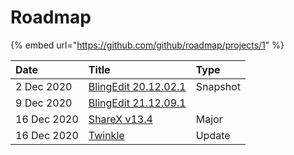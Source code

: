# Roadmap

{% embed url="https://github.com/github/roadmap/projects/1" %}



| Date | Title | Type |
| :--- | :--- | :--- |
| 2 Dec 2020 | [BlingEdit 20.12.02.1](https://www.reddit.com/r/BlingEdit/comments/k545tl) | Snapshot |
| 9 Dec 2020 | [BlingEdit 21.12.09.1](https://www.reddit.com/r/BlingEdit/comments/k9olbc) |  |
| 16 Dec 2020 | [ShareX v13.4](https://getsharex.com/changelog/#sharex-1340---2020-12-16) | Major |
| 16 Dec 2020 | [Twinkle](https://en.wikipedia.org/w/index.php?oldid=994567514#December_2020_Twinkle_updates_%282020-12-16%29) | Update |

